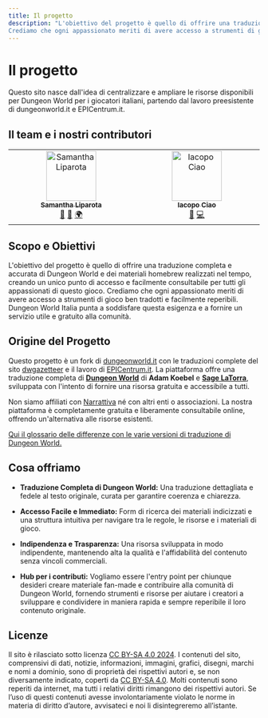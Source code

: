```yaml
---
title: Il progetto
description: "L'obiettivo del progetto è quello di offrire una traduzione completa e accurata di Dungeon World e dei materiali homebrew realizzati nel tempo, creando un unico punto di accesso e facilmente consultabile per tutti gli appassionati di questo gioco.
Crediamo che ogni appassionato meriti di avere accesso a strumenti di gioco ben tradotti e facilmente reperibili. Dungeon World Italia punta a soddisfare questa esigenza e a fornire un servizio utile e gratuito alla comunità."
---
```


# Il progetto

Questo sito nasce dall'idea di centralizzare e ampliare le risorse
disponibili per Dungeon World per i giocatori italiani, partendo dal lavoro preesistente di dungeonworld.it e EPICentrum.it.

## Il team e i nostri contributori


<!-- ALL-CONTRIBUTORS-LIST:START - Do not remove or modify this section -->
<!-- prettier-ignore-start -->
<!-- markdownlint-disable -->
<table>
  <tbody>
    <tr>
      <td align="center" valign="top" width="14.28%"><a href="https://www.behance.net/sliparota"><img src="https://avatars.githubusercontent.com/u/113120713?v=4?s=100" width="100px;" alt="Samantha Liparota"/><br /><sub><b>Samantha Liparota</b></sub></a><br /><a href="#design-samlipa" title="Design">🎨</a> <a href="#review-samlipa" title="Reviewed Pull Requests">👀</a> <a href="#translation-samlipa" title="Translation">🌍</a></td>
      <td align="center" valign="top" width="14.28%"><a href="https://www.iacopociao.com"><img src="https://avatars.githubusercontent.com/u/6616184?v=4?s=100" width="100px;" alt="Iacopo Ciao"/><br /><sub><b>Iacopo Ciao</b></sub></a><br /><a href="#review-KernelPanic92" title="Reviewed Pull Requests">👀</a> <a href="#code-KernelPanic92" title="Code">💻</a></td>
    </tr>
  </tbody>
</table>

<!-- markdownlint-restore -->
<!-- prettier-ignore-end -->

<!-- ALL-CONTRIBUTORS-LIST:END -->

## Scopo e Obiettivi

L'obiettivo del progetto è quello di offrire una traduzione completa e accurata di Dungeon World e dei materiali homebrew realizzati nel tempo, creando un unico punto di accesso e facilmente consultabile per tutti gli appassionati di questo gioco.
Crediamo che ogni appassionato meriti di avere accesso a strumenti di gioco ben tradotti e facilmente reperibili. Dungeon World Italia punta a soddisfare questa esigenza e a fornire un servizio utile e gratuito alla comunità.

## Origine del Progetto
  
Questo progetto è un fork di [dungeonworld.it](https://www.dungeonworld.it) con le traduzioni complete del sito [dwgazetteer](https://www.book.dwgazetteer.com) e il lavoro di [EPICentrum.it](https://www.epicentrum.it).
La piattaforma offre una traduzione completa di **[Dungeon World](https://www.dungeonworld.com)** di **Adam Koebel** e **[Sage LaTorra](https://www.latorra.org)**, sviluppata con l'intento di fornire una risorsa gratuita e accessibile a tutti.

Non siamo affiliati con [Narrattiva](https://www.narrativa.it) né con altri enti o associazioni. La nostra piattaforma è completamente gratuita e liberamente consultabile online, offrendo un'alternativa alle risorse esistenti.

[Qui il glossario delle differenze con le varie versioni di traduzione di Dungeon World.](/altro/glossario-differenze)


## Cosa offriamo
    
- <b>Traduzione Completa di Dungeon World:</b> Una traduzione dettagliata e fedele al testo originale, curata per garantire coerenza e chiarezza.
        
- <b>Accesso Facile e Immediato:</b> Form di ricerca dei materiali indicizzati e una struttura intuitiva per navigare tra le regole, le risorse e i materiali di gioco.
- <b>Indipendenza e Trasparenza:</b> Una risorsa sviluppata in modo indipendente, mantenendo alta la qualità e l'affidabilità del contenuto senza vincoli commerciali.
- <b>Hub per i contributi:</b> Vogliamo essere l'entry point per chiunque desideri creare materiale fan-made e contribuire alla comunità di Dungeon World, fornendo strumenti e risorse per aiutare i creatori a sviluppare e condividere in maniera rapida e sempre reperibile il loro contenuto originale.

## Licenze

Il sito è rilasciato sotto licenza [CC BY-SA 4.0 2024](https://creativecommons.org/licenses/by-sa/4.0/deed.it).
I contenuti del sito, comprensivi di dati, notizie, informazioni, immagini, grafici, disegni, marchi e nomi a dominio, sono di proprietà dei rispettivi autori e, se non diversamente indicato, coperti da [CC BY-SA 4.0](https://creativecommons.org/licenses/by-sa/4.0/deed.it).
Molti contenuti sono reperiti da internet, ma tutti i relativi diritti rimangono dei rispettivi autori. Se l’uso di questi contenuti avesse involontariamente violato le norme in materia di diritto d’autore, avvisateci e noi li disintegreremo all’istante.